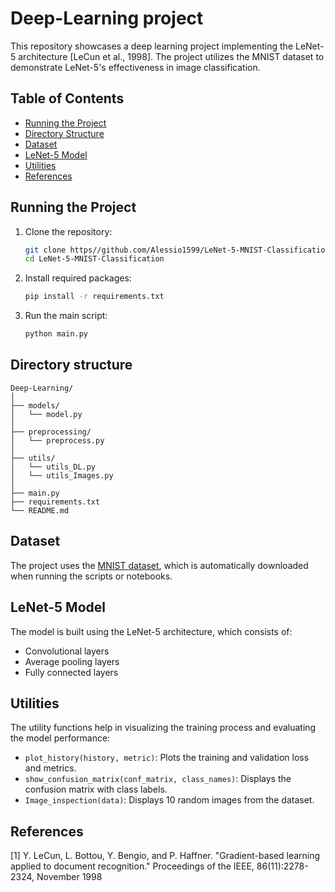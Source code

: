 # Deep-Learning project
This repository showcases a deep learning project implementing the LeNet-5 architecture [LeCun et al., 1998]. The project utilizes the MNIST dataset to demonstrate LeNet-5's effectiveness in image classification.


## Table of Contents
<ul>
<li><a href="#running-the-project">Running the Project</a></li>
<li><a href="#directory-structure">Directory Structure</a></li>
<li><a href="#dataset">Dataset</a></li>
<li><a href="#lenet-5-model">LeNet-5 Model</a></li>
<li><a href="#utilities">Utilities</a></li>
<li><a href="#references">References</a></li>
</ul>

## Running the Project
1. Clone the repository:
    ```bash
    git clone https//github.com/Alessio1599/LeNet-5-MNIST-Classification.git
    cd LeNet-5-MNIST-Classification
    ```
2. Install required packages:
    ```bash
    pip install -r requirements.txt
    ```
3. Run the main script:
    ```bash
    python main.py
    ```

## Directory structure
```
Deep-Learning/
│
├── models/
│   └── model.py
│
├── preprocessing/
│   └── preprocess.py
│
├── utils/
│   └── utils_DL.py
│   └── utils_Images.py
│
├── main.py
├── requirements.txt
└── README.md
```

## Dataset
The project uses the [MNIST dataset](http://yann.lecun.com/exdb/mnist/), which is automatically downloaded when running the scripts or notebooks.

## LeNet-5 Model
The model is built using the LeNet-5 architecture, which consists of:
- Convolutional layers
- Average pooling layers
- Fully connected layers

## Utilities
The utility functions help in visualizing the training process and evaluating the model performance:
- `plot_history(history, metric)`: Plots the training and validation loss and metrics.
- `show_confusion_matrix(conf_matrix, class_names)`: Displays the confusion matrix with class labels.
- `Image_inspection(data)`: Displays 10 random images from the dataset.

## References
[1] Y. LeCun, L. Bottou, Y. Bengio, and P. Haffner. "Gradient-based learning applied to document recognition." Proceedings of the IEEE, 86(11):2278-2324, November 1998
